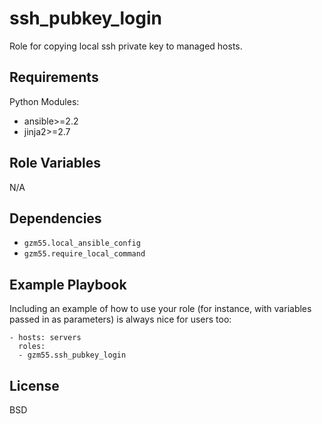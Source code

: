 ssh_pubkey_login
=========

Role for copying local ssh private key to managed hosts.

Requirements
------------

Python Modules:
* ansible>=2.2
* jinja2>=2.7

Role Variables
--------------

N/A

Dependencies
------------

* `gzm55.local_ansible_config`
* `gzm55.require_local_command`

Example Playbook
----------------

Including an example of how to use your role (for instance, with variables passed in as parameters) is always nice for users too:

    - hosts: servers
      roles:
      - gzm55.ssh_pubkey_login

License
-------

BSD
